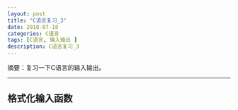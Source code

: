 ```yaml
---
layout: post
title: "C语言复习_3"
date: 2018-07-18
categories: C语言
tags: [C语言, 输入输出 ]
description: C语言复习_3
---
```


摘要：复习一下C语言的输入输出。

---

## 格式化输入函数
